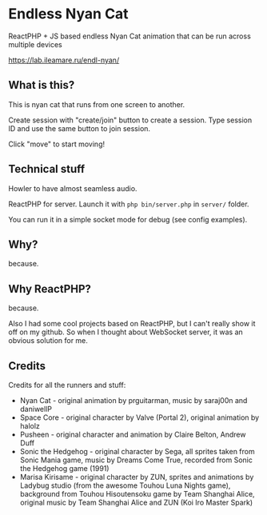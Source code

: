 # Endless Nyan Cat

ReactPHP + JS based endless Nyan Cat animation that can be run across multiple devices

https://lab.ileamare.ru/endl-nyan/

## What is this?

This is nyan cat that runs from one screen to another.

Create session with "create/join" button to create a session. Type session ID and use the same button to join session.

Click "move" to start moving!

## Technical stuff

Howler to have almost seamless audio.

ReactPHP for server. Launch it with `php bin/server.php` in `server/` folder.

You can run it in a simple socket mode for debug (see config examples).

## Why?

because.

## Why ReactPHP?

because.

Also I had some cool projects based on ReactPHP, but I can't really show it off on my github. So when I thought about WebSocket server, it was an obvious solution for me.

## Credits 

Credits for all the runners and stuff:

* Nyan Cat - original animation by prguitarman, music by saraj00n and daniwellP
* Space Core - original character by Valve (Portal 2), original animation by halolz
* Pusheen - original character and animation by Claire Belton, Andrew Duff
* Sonic the Hedgehog - original character by Sega, all sprites taken from Sonic Mania game, music by Dreams Come True, recorded from Sonic the Hedgehog game (1991)
* Marisa Kirisame - original character by ZUN, sprites and animations by Ladybug studio (from the awesome Touhou Luna Nights game), background from Touhou Hisoutensoku game by Team Shanghai Alice, original music by Team Shanghai Alice and ZUN (Koi Iro Master Spark)